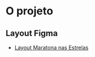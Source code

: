 # O projeto

## Layout Figma

- [Layout Maratona nas Estrelas](https://www.figma.com/file/8czyicdQ7j0kCJXc3G06lj/Evento-Star-Wars?type=design&node-id=34-92&t=nKQPR7dFp7o6m6b2-0)
